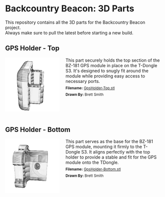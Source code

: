 # Backcountry Beacon: 3D Parts

This repository contains all the 3D parts for the Backcountry Beacon project.  
Always make sure to pull the latest before starting a new build.  

## GPS Holder - Top

<a href="./GpsHolder-Top.stl"><img src="./thumbnails/GpsHolder-Top.png" width="175" alt="GPS Holder - Top" title="GPS Holder - Top" align="left" style="margin-right:20px"></a>This part securely holds the top section of the BZ-181 GPS module in place on the T-Dongle S3. It's designed to snugly fit around the module while providing easy access to necessary ports.<br><sub>**Filename:** <a href="./GpsHolder-Top.stl">GpsHolder-Top.stl</a></sub><br><sub>**Drawn By:** Brett Smith</sub>

<br><br><br>
## GPS Holder - Bottom

<a href="./GpsHolder-Bottom.stl"><img src="./thumbnails/GpsHolder-Bottom.png" width="175" alt="GPS Holder - Bottom" title="GPS Holder - Bottom" align="left" style="margin-right:20px"></a>This part serves as the base for the BZ-181 GPS module, mounting it firmly to the T-Dongle S3. It aligns perfectly with the top holder to provide a stable and fit for the GPS module onto the TDongle.<br><sub>**Filename:** <a href="./GpsHolder-Bottom.stl">GpsHolder-Bottom.stl</a></sub><br><sub>**Drawn By:** Brett Smith</sub>

<br><br><br>
